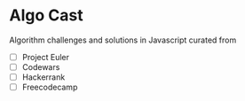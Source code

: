 # Algo Cast

Algorithm challenges and solutions in Javascript curated from 

- [ ] Project Euler
- [ ] Codewars
- [ ] Hackerrank
- [ ] Freecodecamp
